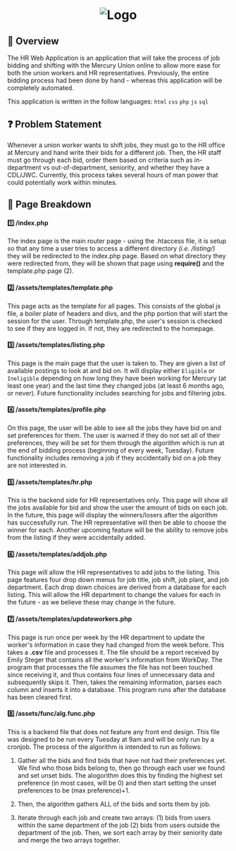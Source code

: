 <h1 align="center"><img src="https://i.imgur.com/uoa5gPP.png?" alt="Logo" /></h1>

## :pushpin: Overview

The HR Web Application is an application that will take the process of job bidding and shifting with the Mercury Union online to allow more ease for both the union workers and HR representatives. Previously, the entire bidding process had been done by hand - whereas this application will be completely automated. 

This application is written in the follow languages: `html` `css` `php` `js` `sql`

## :question: Problem Statement

Whenever a union worker wants to shift jobs, they must go to the HR office at Mercury and hand write their bids for a different job. Then, the HR staff must go through each bid, order them based on criteria such as in-department vs out-of-department, seniority, and whether they have a CDL/JWC. Currently, this process takes several hours of man power that could potentially work within minutes. 

## :arrows_counterclockwise: Page Breakdown

#### :one: /index.php

The index page is the main router page - using the .htaccess file, it is setup so that any time a user tries to access a different directory *(i.e. /listing/)* they will be redirected to the index.php page. Based on what directory they were redirected from, they will be shown that page using **require()** and the template.php page (2).

#### :two: /assets/templates/template.php

This page acts as the template for all pages. This consists of the global js file, a boiler plate of headers and divs, and the php portion that will start the session for the user. Through template.php, the user's session is checked to see if they are logged in. If not, they are redirected to the homepage.

#### :three: /assets/templates/listing.php

This page is the main page that the user is taken to. They are given a list of available postings to look at and bid on. It will display either `Eligible` or `Ineligible` depending on how long they have been working for Mercury (at least one year) and the last time they changed jobs (at least 6 months ago, or never). Future functionality includes searching for jobs and filtering jobs.

#### :four: /assets/templates/profile.php

On this page, the user will be able to see all the jobs they have bid on and set preferences for them. The user is warned if they do not set all of their preferences, they will be set for them through the algorithm which is run at the end of bidding process (beginning of every week, Tuesday). Future functionality includes removing a job if they accidentally bid on a job they are not interested in.

#### :five: /assets/templates/hr.php

This is the backend side for HR representatives only. This page will show all the jobs available for bid and show the user the amount of bids on each job. In the future, this page will display the winners/losers after the algorithm has successfully run. The HR representative will then be able to choose the winner for each. Another upcoming feature will be the ability to remove jobs from the listing if they were accidentally added.

#### :six: /assets/templates/addjob.php

This page will allow the HR representatives to add jobs to the listing. This page features four drop down menus for job title, job shift, job plant, and job department. Each drop down choices are derived from a database for each listing. This will allow the HR department to change the values for each in the future - as we believe these may change in the future. 

#### :seven: /assets/templates/updateworkers.php

This page is run once per week by the HR department to update the worker's information in case they had changed from the week before. This takes a **.csv** file and processes it. The file should be a report received by Emily Steger that contains all the worker's information from WorkDay. The program that processes the file assumes the file has not been touched since receiving it, and thus contains four lines of unnecessary data and subsequently skips it. Then, takes the remaining information, parses each column and inserts it into a database. This program runs after the database has been cleared first.

#### :eight: /assets/func/alg.func.php

This is a backend file that does not feature any front end design. This file was designed to be run every Tuesday at 9am and will be only run by a cronjob. The process of the algorithm is intended to run as follows:

1. Gather all the bids and find bids that have not had their preferences yet. We find who those bids belong to, then go through each user we found and set unset bids. The alogorithm does this by finding the highest set preference (in most cases, will be 0) and then start setting the unset preferences to be (max preference)+1. 

2. Then, the algorithm gathers ALL of the bids and sorts them by job. 

3. Iterate through each job and create two arrays: (1) bids from users within the same department of the job (2) bids from users outside the department of the job. Then, we sort each array by their seniority date and merge the two arrays together.
